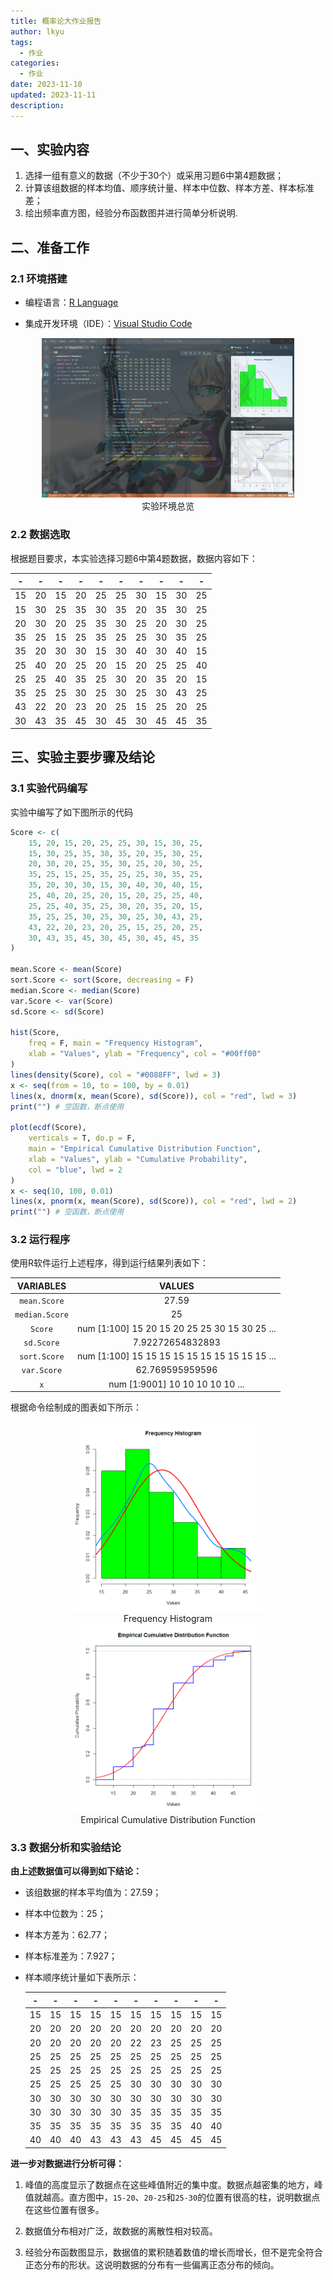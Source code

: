 ```yaml
---
title: 概率论大作业报告
author: lkyu
tags:
  - 作业
categories:
  - 作业
date: 2023-11-10
updated: 2023-11-11
description:
---
```


## 一、实验内容

1. 选择一组有意义的数据（不少于30个）或采用习题6中第4题数据；
2. 计算该组数据的样本均值、顺序统计量、样本中位数、样本方差、样本标准差；
3. 绘出频率直方图，经验分布函数图并进行简单分析说明.

## 二、准备工作

### 2.1 环境搭建

- 编程语言：[R Language](https://www.r-project.org/)

- 集成开发环境（IDE）：[Visual Studio Code](https://code.visualstudio.com/)

<div style="margin: 0 auto; text-align: center; width: 80%">
<img src="../img/code.png" />
实验环境总览
</div>

### 2.2 数据选取

根据题目要求，本实验选择习题6中第4题数据，数据内容如下：

  |  -   |  -   |  -   |  -   |  -   |  -   |  -   |  -   |  -   |  -   |
  | :--: | :--: | :--: | :--: | :--: | :--: | :--: | :--: | :--: | :--: |
  |  15  |  20  |  15  |  20  |  25  |  25  |  30  |  15  |  30  |  25  |
  |  15  |  30  |  25  |  35  |  30  |  35  |  20  |  35  |  30  |  25  |
  |  20  |  30  |  20  |  25  |  35  |  30  |  25  |  20  |  30  |  25  |
  |  35  |  25  |  15  |  25  |  35  |  25  |  25  |  30  |  35  |  25  |
  |  35  |  20  |  30  |  30  |  15  |  30  |  40  |  30  |  40  |  15  |
  |  25  |  40  |  20  |  25  |  20  |  15  |  20  |  25  |  25  |  40  |
  |  25  |  25  |  40  |  35  |  25  |  30  |  20  |  35  |  20  |  15  |
  |  35  |  25  |  25  |  30  |  25  |  30  |  25  |  30  |  43  |  25  |
  |  43  |  22  |  20  |  23  |  20  |  25  |  15  |  25  |  20  |  25  |
  |  30  |  43  |  35  |  45  |  30  |  45  |  30  |  45  |  45  |  35  |

## 三、实验主要步骤及结论

### 3.1 实验代码编写

实验中编写了如下图所示的代码

```R
Score <- c(
    15, 20, 15, 20, 25, 25, 30, 15, 30, 25,
    15, 30, 25, 35, 30, 35, 20, 35, 30, 25,
    20, 30, 20, 25, 35, 30, 25, 20, 30, 25,
    35, 25, 15, 25, 35, 25, 25, 30, 35, 25,
    35, 20, 30, 30, 15, 30, 40, 30, 40, 15,
    25, 40, 20, 25, 20, 15, 20, 25, 25, 40,
    25, 25, 40, 35, 25, 30, 20, 35, 20, 15,
    35, 25, 25, 30, 25, 30, 25, 30, 43, 25,
    43, 22, 20, 23, 20, 25, 15, 25, 20, 25,
    30, 43, 35, 45, 30, 45, 30, 45, 45, 35
)

mean.Score <- mean(Score)
sort.Score <- sort(Score, decreasing = F)
median.Score <- median(Score)
var.Score <- var(Score)
sd.Score <- sd(Score)

hist(Score,
    freq = F, main = "Frequency Histogram",
    xlab = "Values", ylab = "Frequency", col = "#00ff00"
)
lines(density(Score), col = "#0088FF", lwd = 3)
x <- seq(from = 10, to = 100, by = 0.01)
lines(x, dnorm(x, mean(Score), sd(Score)), col = "red", lwd = 3)
print("") # 空函数，断点使用

plot(ecdf(Score),
    verticals = T, do.p = F,
    main = "Empirical Cumulative Distribution Function",
    xlab = "Values", ylab = "Cumulative Probability",
    col = "blue", lwd = 2
)
x <- seq(10, 100, 0.01)
lines(x, pnorm(x, mean(Score), sd(Score)), col = "red", lwd = 2)
print("") # 空函数，断点使用

```

### 3.2 运行程序

使用R软件运行上述程序，得到运行结果列表如下：

|   VARIABLES    |                    VALUES                     |
| :------------: | :-------------------------------------------: |
|  `mean.Score`  |                     27.59                     |
| `median.Score` |                      25                       |
|    `Score`     | num [1:100] 15 20 15 20 25 25 30 15 30 25 ... |
|   `sd.Score`   |               7.92272654832893                |
|  `sort.Score`  | num [1:100] 15 15 15 15 15 15 15 15 15 15 ... |
|  `var.Score`   |                62.769595959596                |
|      `x`       |        num [1:9001] 10 10 10 10 10 ...        |

根据命令绘制成的图表如下所示：

<div style="margin: 0 auto; text-align: center; width: 60%">
<img src="../img/fh.png" />
Frequency Histogram
</div>

<div style="margin: 0 auto; text-align: center; width: 60%">
<img src="../img/ecdf.png" />
Empirical Cumulative Distribution Function
</div>

### 3.3 数据分析和实验结论

**由上述数据值可以得到如下结论：**

- 该组数据的样本平均值为：27.59；

- 样本中位数为：25；

- 样本方差为：62.77；

- 样本标准差为：7.927；

- 样本顺序统计量如下表所示：

  |  -   |  -   |  -   |  -   |  -   |  -   |  -   |  -   |  -   |  -   |
  | :--: | :--: | :--: | :--: | :--: | :--: | :--: | :--: | :--: | :--: |
  |  15  |  15  |  15  |  15  |  15  |  15  |  15  |  15  |  15  |  15  |
  |  20  |  20  |  20  |  20  |  20  |  20  |  20  |  20  |  20  |  20  |
  |  20  |  20  |  20  |  20  |  20  |  22  |  23  |  25  |  25  |  25  |
  |  25  |  25  |  25  |  25  |  25  |  25  |  25  |  25  |  25  |  25  |
  |  25  |  25  |  25  |  25  |  25  |  25  |  25  |  25  |  25  |  25  |
  |  25  |  25  |  25  |  25  |  25  |  30  |  30  |  30  |  30  |  30  |
  |  30  |  30  |  30  |  30  |  30  |  30  |  30  |  30  |  30  |  30  |
  |  30  |  30  |  30  |  30  |  30  |  35  |  35  |  35  |  35  |  35  |
  |  35  |  35  |  35  |  35  |  35  |  35  |  35  |  35  |  40  |  40  |
  |  40  |  40  |  40  |  43  |  43  |  43  |  45  |  45  |  45  |  45  |

**进一步对数据进行分析可得：**

1. 峰值的高度显示了数据点在这些峰值附近的集中度。数据点越密集的地方，峰值就越高。直方图中，`15-20`、`20-25`和`25-30`的位置有很高的柱，说明数据点在这些位置有很多。

2. 数据值分布相对广泛，故数据的离散性相对较高。

3. 经验分布函数图显示，数据值的累积随着数值的增长而增长，但不是完全符合正态分布的形状。这说明数据的分布有一些偏离正态分布的倾向。
